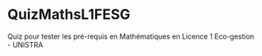 # QuizMathsL1FESG

Quiz pour tester les pré-requis en Mathématiques en Licence 1 Eco-gestion - UNISTRA
